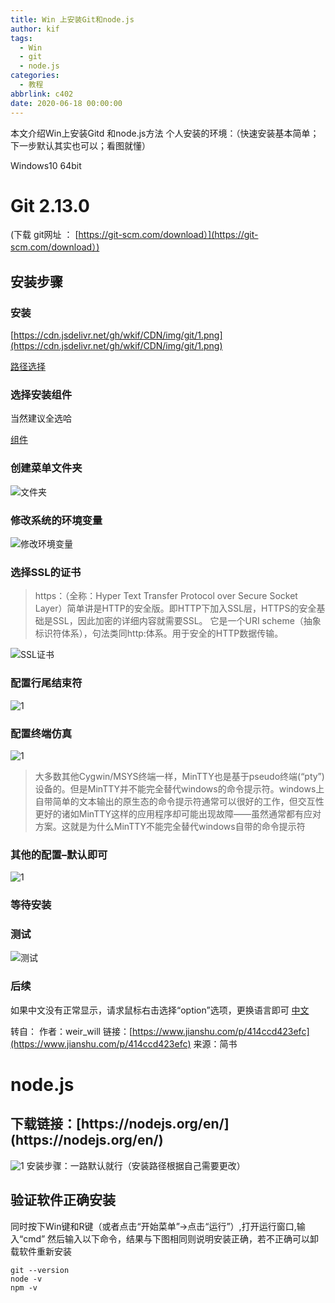 ```yaml
---
title: Win 上安装Git和node.js
author: kif
tags:
  - Win
  - git
  - node.js
categories:
  - 教程
abbrlink: c402
date: 2020-06-18 00:00:00
---
```

本文介绍Win上安装Gitd 和node.js方法
个人安装的环境：（快速安装基本简单；下一步默认其实也可以；看图就懂）

Windows10 64bit

# [](#Git-2-13-0 "Git 2.13.0")Git 2.13.0

(下载 git网址 ： [https://git-scm.com/download）](https://git-scm.com/download）)

<a id="more"></a>

## [](#安装步骤 "安装步骤")安装步骤

### [](#安装 "安装")安装

[https://cdn.jsdelivr.net/gh/wkif/CDN/img/git/1.png](https://cdn.jsdelivr.net/gh/wkif/CDN/img/git/1.png)

[路径选择](https://cdn.jsdelivr.net/gh/wkif/CDN/img/git/2.png)

### [](#选择安装组件 "选择安装组件")选择安装组件

当然建议全选哈

[组件](https://cdn.jsdelivr.net/gh/wkif/CDN/img/git/7.png)

### [](#创建菜单文件夹 "创建菜单文件夹")创建菜单文件夹

![文件夹](https://cdn.jsdelivr.net/gh/wkif/CDN/img/git/4.png)

### [](#修改系统的环境变量 "修改系统的环境变量")修改系统的环境变量

![修改环境变量](https://cdn.jsdelivr.net/gh/wkif/CDN/img/git/5.png)

### [](#选择SSL的证书 "选择SSL的证书")选择SSL的证书
> https：（全称：Hyper Text Transfer Protocol over Secure Socket Layer）简单讲是HTTP的安全版。即HTTP下加入SSL层，HTTPS的安全基础是SSL，因此加密的详细内容就需要SSL。 它是一个URI scheme（抽象标识符体系），句法类同http:体系。用于安全的HTTP数据传输。

![SSL证书](https://cdn.jsdelivr.net/gh/wkif/CDN/img/git/6.png)

### [](#配置行尾结束符 "配置行尾结束符")配置行尾结束符

![1](https://cdn.jsdelivr.net/gh/wkif/CDN/img/git/8.png)

### [](#配置终端仿真 "配置终端仿真")配置终端仿真

![1](https://cdn.jsdelivr.net/gh/wkif/CDN/img/git/9.png)

> 大多数其他Cygwin/MSYS终端一样，MinTTY也是基于pseudo终端(“pty”)设备的。但是MinTTY并不能完全替代windows的命令提示符。windows上自带简单的文本输出的原生态的命令提示符通常可以很好的工作，但交互性更好的诸如MinTTY这样的应用程序却可能出现故障——虽然通常都有应对方案。这就是为什么MinTTY不能完全替代windows自带的命令提示符

### [](#其他的配置–默认即可 "其他的配置–默认即可")其他的配置–默认即可

![1](https://cdn.jsdelivr.net/gh/wkif/CDN/img/git/10.png)

### [](#等待安装 "等待安装")等待安装

### [](#测试 "测试")测试

![测试](https://cdn.jsdelivr.net/gh/wkif/CDN/img/git/11.png)

### [](#后续 "后续")后续

如果中文没有正常显示，请求鼠标右击选择“option”选项，更换语言即可
[中文](https://cdn.jsdelivr.net/gh/wkif/CDN/img/git/12.png)

转自：
作者：weir_will
链接：[https://www.jianshu.com/p/414ccd423efc](https://www.jianshu.com/p/414ccd423efc)
来源：简书

# [](#node-js "node.js")node.js

## [](#下载链接：https-nodejs-org-en "下载链接：https://nodejs.org/en/")下载链接：[https://nodejs.org/en/](https://nodejs.org/en/)

![1](https://cdn.jsdelivr.net/gh/wkif/CDN/img/hexo/1.png)
安装步骤：一路默认就行（安装路径根据自己需要更改）

## [](#验证软件正确安装 "验证软件正确安装")验证软件正确安装

同时按下Win键和R键（或者点击“开始菜单”-&gt;点击“运行”）,打开运行窗口,输入“cmd”
然后输入以下命令，结果与下图相同则说明安装正确，若不正确可以卸载软件重新安装

    git --version
    node -v
    npm -v